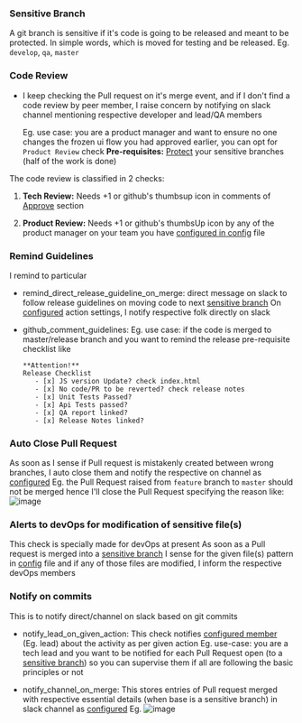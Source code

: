 ### Sensitive Branch
A git branch is sensitive if it's code is going to be released and meant to be protected. In simple words, which is moved for testing and be released.
Eg. `develop`, `qa`, `master`

### Code Review
- I keep checking the Pull request on it's merge event, and if I don't find a code review by peer member, I raise concern by notifying on slack channel mentioning respective developer and lead/QA members

  Eg. use case: you are a product manager and want to ensure no one changes the frozen ui flow you had approved earlier, you can opt for `Product Review` check
**Pre-requisites:** [Protect](https://help.github.com/articles/enabling-required-reviews-for-pull-requests/) your sensitive branches (half of the work is done)

The code review is classified in 2 checks:
1. **Tech Review:** Needs +1 or github's thumbsup icon in comments of [Approve](https://help.github.com/articles/approving-a-pull-request-with-required-reviews/) section

2. **Product Review:** Needs +1 or github's thumbsUp icon by any of the product manager on your team you have [configured in config](https://github.com/moengage/alice/blob/master/docs/setup_config.md) file


### Remind Guidelines
I remind to particular
- remind_direct_release_guideline_on_merge: direct message on slack to follow release guidelines on moving code to next [sensitive branch](https://github.com/moengage/alice/blob/master/docs/checks.md#sensitive-branch)
   On [configured](https://github.com/moengage/alice/blob/master/docs/setup_config.md) action settings, I notify respective folk directly on slack

- github_comment_guidelines:
  Eg. use case: if the code is merged to master/release branch and you want to remind the release pre-requisite checklist like
     ```
     **Attention!**
     Release Checklist
        - [x] JS version Update? check index.html
        - [x] No code/PR to be reverted? check release notes
        - [x] Unit Tests Passed?
        - [x] Api Tests passed?
        - [x] QA report linked?
        - [x] Release Notes linked?
     ```


### Auto Close Pull Request
As soon as I sense if Pull request is mistakenly created between wrong branches, I auto close them and notify the respective on channel as [configured](https://github.com/moengage/alice/blob/master/docs/setup_config.md)
Eg. the Pull Request raised from `feature` branch to `master` should not be merged hence I'll close the Pull Request specifying the reason like:
![image](https://cloud.githubusercontent.com/assets/12966925/25894823/12a71068-359b-11e7-9687-8efd2d10d2ae.png)

### Alerts to devOps for modification of sensitive file(s)
This check is specially made for devOps at present
As soon as a Pull request is merged into a [sensitive branch](https://github.com/moengage/alice/blob/master/docs/checks.md#Sensitive-Branch)
I sense for the given file(s) pattern in [config](https://github.com/moengage/alice/blob/master/docs/setup_config.md) file and if any of those files are modified, I inform the respective devOps members

### Notify on commits
This is to notify direct/channel on slack based on git commits

- notify_lead_on_given_action:  This check notifies [configured member](https://github.com/moengage/alice/blob/master/docs/setup_config.md) (Eg. lead) about the activity as per given action
Eg. use-case: you are a tech lead and you want to be notified for each Pull Request open (to a [sensitive branch](https://github.com/moengage/alice/blob/master/docs/checks.md#sensitive-branch)) so you can supervise them if all are following the basic principles or not

- notify_channel_on_merge: This stores entries of Pull request merged with respective essential details (when base is a sensitive branch) in slack channel as [configured](https://github.com/moengage/alice/blob/master/docs/setup_config.md)
Eg. ![image](https://cloud.githubusercontent.com/assets/12966925/25896695/db4ff6ea-35a2-11e7-91ad-048907407cc5.png)